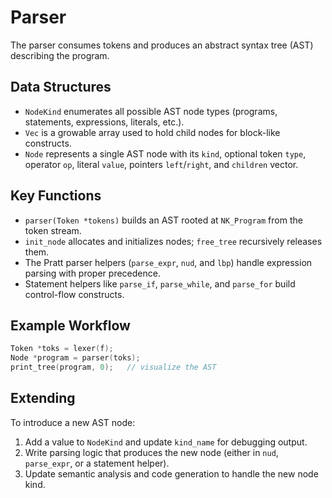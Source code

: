 # Parser

The parser consumes tokens and produces an abstract syntax tree (AST) describing the program.

## Data Structures
- `NodeKind` enumerates all possible AST node types (programs, statements, expressions, literals, etc.).
- `Vec` is a growable array used to hold child nodes for block-like constructs.
- `Node` represents a single AST node with its `kind`, optional token `type`, operator `op`, literal `value`, pointers `left`/`right`, and `children` vector.

## Key Functions
- `parser(Token *tokens)` builds an AST rooted at `NK_Program` from the token stream.
- `init_node` allocates and initializes nodes; `free_tree` recursively releases them.
- The Pratt parser helpers (`parse_expr`, `nud`, and `lbp`) handle expression parsing with proper precedence.
- Statement helpers like `parse_if`, `parse_while`, and `parse_for` build control-flow constructs.

## Example Workflow
```c
Token *toks = lexer(f);
Node *program = parser(toks);
print_tree(program, 0);   // visualize the AST
```

## Extending
To introduce a new AST node:
1. Add a value to `NodeKind` and update `kind_name` for debugging output.
2. Write parsing logic that produces the new node (either in `nud`, `parse_expr`, or a statement helper).
3. Update semantic analysis and code generation to handle the new node kind.

